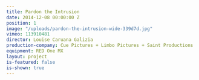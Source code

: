 ```yaml
---
title: Pardon the Intrusion
date: 2014-12-08 00:00:00 Z
position: 1
image: "/uploads/pardon-the-intrusion-wide-339d7d.jpg"
vimeo: 113910481
director: Louise Caruana Galizia
production-company: Cue Pictures + Limbo Pictures + Saint Productions
equipment: RED One MX
layout: project
is-featured: false
is-shown: true
---
```


